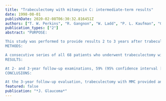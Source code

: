 ```yaml
---
title: "Trabeculectomy with mitomycin C: intermediate-term results"
date: 1998-08-01
publishDate: 2020-02-08T06:30:32.816451Z
authors: ["T. W. Perkins", "R. Gangnon", "W. Ladd", "P. L. Kaufman", "G. A. Heatley"]
publication_types: ["2"]
abstract: "PURPOSE:

This study was performed to provide results 2 to 3 years after trabeculectomy with mitomycin C (MMC).
METHODS:

A consecutive series of all 68 patients who underwent trabeculectomy with MMC was analyzed using Kaplan-Meier life-table statistics and compared with other published retrospective analyses.
RESULTS:

At 2- and 3-year follow-up examinations, 59% (95% confidence interval [CI], 44-70%) and 47% (95% CI, 32-61%) of patients, respectively, avoided an intraocular pressure (IOP) of more than 21 mmHg or less than 20% below their preoperative level without glaucoma medication on two consecutive occasions more than 1 month apart after 3 months follow-up (75% [95% CI, 60-84%] and 70% [95% CI, 53-81%], respectively, with medication) and avoided additional glaucoma surgery. Loss of more than three lines of visual acuity on two occasions more than 1 month apart after 3 months follow-up occurred in 28% of patients (> 2 lines in 44%) at 3 years. Nonreversible causes of loss of three lines of acuity occurred in 13% of patients. Complications requiring reoperation occurred in 16% of patients and included hypotony maculopathy (4%) and late bleb leaks (4%).
CONCLUSIONS:

At the 3-year follow-up evaluation, trabeculectomy with MMC provided an approximately 50% chance of maintaining IOPs less than 21 mmHg and a more than 20% IOP reduction without concomitant use of glaucoma medication, which increased to 70% with the addition of medication. This procedure was associated with an approximately 30% risk of substantial visual loss (approximately 15% nonreversible) and a 15% chance of reoperation for complications."
featured: false
publication: "*J. Glaucoma*"
---
```


